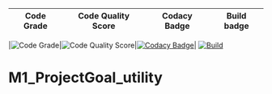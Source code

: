 Code Grade | Code Quality Score |Codacy Badge | Build badge|
|--------- |--------------------|-------------|------------|

|![Code Grade](https://api.codiga.io/project/31553/status/svg)|![Code Quality Score](https://api.codiga.io/project/31553/score/svg)|[![Codacy Badge](https://app.codacy.com/project/badge/Grade/c8155632a1894becb9f01ba2d30c5fd4)](https://www.codacy.com/gh/rashmi2800/M1_Motorsearch_utility/dashboard?utm_source=github.com&amp;utm_medium=referral&amp;utm_content=rashmi2800/M1_Motorsearch_utility&amp;utm_campaign=Badge_Grade)| [![Build](https://github.com/rashmi2800/M1_Motorsearch_utility/actions/workflows/makefile.yml/badge.svg)](https://github.com/rashmi2800/M1_Motorsearch_utility/actions/workflows/makefile.yml)


# M1_ProjectGoal_utility

